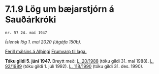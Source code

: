 # 7.1.9 Lög um bæjarstjórn á Sauðárkróki

`nr. 57 24. maí 1947`

_Íslensk lög 1. maí 2020 (útgáfa 150b)._

[Ferill málsins á Alþingi](https://www.althingi.is/thingstorf/thingmalalistar-eftir-thingum/ferill/?ltg=66&mnr=133)
[Frumvarp til laga.](https://www.althingi.is/altext/66/s/pdf/0301.pdf)

**Tóku gildi 5. júní 1947.**
Breytt með:
[L. 20/1988](https://althingi.is/altext/stjtnr.html#1988020) (tóku gildi 31. maí 1988).
[L. 92/1989](https://althingi.is/altext/stjt/1989.092.html) (tóku gildi 1. júlí 1992).
[L. 118/1990](https://althingi.is/altext/stjt/1990.118.html) (tóku gildi 31. des. 1990).


